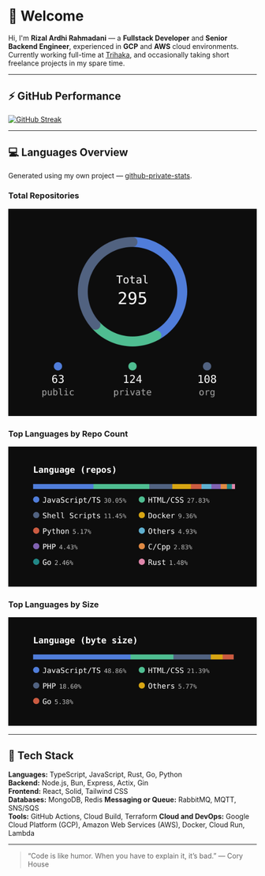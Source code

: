 # 👋 Welcome

Hi, I'm **Rizal Ardhi Rahmadani** — a **Fullstack Developer** and **Senior Backend Engineer**, experienced in **GCP** and **AWS** cloud environments.  
Currently working full-time at [Trihaka](https://trihaka.id), and occasionally taking short freelance projects in my spare time.

---

## ⚡ GitHub Performance

[![GitHub Streak](https://streak-stats.demolab.com/?user=reyzeal&theme=dark)](https://git.io/streak-stats)

---

## 💻 Languages Overview
Generated using my own project — [github-private-stats](https://github.com/reyzeal/github-private-stats).

### Total Repositories
![Total Repositories](./repo_total.svg)

### Top Languages by Repo Count
![Top Languages by Repo Count](./lang_repo.svg)

### Top Languages by Size
![Top Languages by Size](./lang_size.svg)

---

## 🧰 Tech Stack

**Languages:** TypeScript, JavaScript, Rust, Go, Python  
**Backend:** Node.js, Bun, Express, Actix, Gin  
**Frontend:** React, Solid, Tailwind CSS  
**Databases:** MongoDB, Redis
**Messaging or Queue:** RabbitMQ, MQTT, SNS/SQS  
**Tools:** GitHub Actions, Cloud Build, Terraform
**Cloud and DevOps:** Google Cloud Platform (GCP), Amazon Web Services (AWS), Docker, Cloud Run, Lambda  

---

> “Code is like humor. When you have to explain it, it’s bad.” — Cory House
